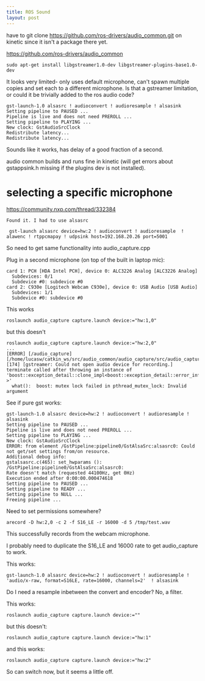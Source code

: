 ```yaml
---
title: ROS Sound
layout: post
---
```


have to git clone https://github.com/ros-drivers/audio_common.git on kinetic since it isn't a package there yet.

https://github.com/ros-drivers/audio_common

```
sudo apt-get install libgstreamer1.0-dev libgstreamer-plugins-base1.0-dev
```

It looks very limited- only uses default microphone, can't spawn multiple copies and set each to a different microphone.
Is that a gstreamer limitation, or could it be trivially added to the ros audio code?

```
gst-launch-1.0 alsasrc ! audioconvert ! audioresample ! alsasink 
Setting pipeline to PAUSED ...
Pipeline is live and does not need PREROLL ...
Setting pipeline to PLAYING ...
New clock: GstAudioSrcClock
Redistribute latency...
Redistribute latency...
```

Sounds like it works, has delay of a good fraction of a second.

audio common builds and runs fine in kinetic
(will get errors about gstappsink.h missing if the plugins dev is not installed).

# selecting a specific microphone

https://community.nxp.com/thread/332384

```
Found it. I had to use alsasrc
 
 gst-launch alsasrc device=hw:2 ! audioconvert ! audioresample  ! alawenc ! rtppcmapay ! udpsink host=192.168.20.26 port=5001
```

So need to get same functionality into audio_capture.cpp

Plug in a second microphone (on top of the built in laptop mic):

```
card 1: PCH [HDA Intel PCH], device 0: ALC3226 Analog [ALC3226 Analog]
  Subdevices: 0/1
  Subdevice #0: subdevice #0
card 2: C930e [Logitech Webcam C930e], device 0: USB Audio [USB Audio]
  Subdevices: 1/1
  Subdevice #0: subdevice #0
```

This works
```
roslaunch audio_capture capture.launch device:="hw:1,0"
```

but this doesn't
```
roslaunch audio_capture capture.launch device:="hw:2,0"
...
[ERROR] [/audio_capture] [/home/lucasw/catkin_ws/src/audio_common/audio_capture/src/audio_capture.cpp]:[174] [gstreamer: Could not open audio device for recording.]
terminate called after throwing an instance of 'boost::exception_detail::clone_impl<boost::exception_detail::error_info_injector<boost::lock_error> >'
  what():  boost: mutex lock failed in pthread_mutex_lock: Invalid argument
```

See if pure gst works:

```
gst-launch-1.0 alsasrc device=hw:2 ! audioconvert ! audioresample ! alsasink
Setting pipeline to PAUSED ...
Pipeline is live and does not need PREROLL ...
Setting pipeline to PLAYING ...
New clock: GstAudioSrcClock
ERROR: from element /GstPipeline:pipeline0/GstAlsaSrc:alsasrc0: Could not get/set settings from/on resource.
Additional debug info:
gstalsasrc.c(465): set_hwparams (): /GstPipeline:pipeline0/GstAlsaSrc:alsasrc0:
Rate doesn't match (requested 44100Hz, get 0Hz)
Execution ended after 0:00:00.000474618
Setting pipeline to PAUSED ...
Setting pipeline to READY ...
Setting pipeline to NULL ...
Freeing pipeline ...
```

Need to set permissions somewhere?

```
arecord -D hw:2,0 -c 2 -f S16_LE -r 16000 -d 5 /tmp/test.wav
```

This successfully records from the webcam microphone.

I probably need to duplicate the S16_LE and 16000 rate to get audio_capture to work.

This works:

```
gst-launch-1.0 alsasrc device=hw:2 ! audioconvert ! audioresample ! 'audio/x-raw, format=S16LE, rate=16000, channels=2'  ! alsasink
```

Do I need a resample inbetween the convert and encoder?
No, a filter.

This works:
```
roslaunch audio_capture capture.launch device:=""
```

but this doesn't:
```
roslaunch audio_capture capture.launch device:="hw:1"
```

and this works:
```
roslaunch audio_capture capture.launch device:="hw:2"
```

So can switch now, but it seems a little off.
